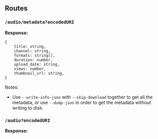 ## Routes

### `/audio/metadata?encodedURI`

**Response:**
```
{
    title: string,
    channel: string,
    formats: string[],
    duration: number,
    upload_date: string,
    views: number,
    thumbnail_url: string,
}
```

Notes:
- Use `--write-info-json` with `--skip-download` together to get all the metadata, or use `--dump-json` in order to get the metadata without writing to disk. 

### `/audio?encodedURI`

**Response:**
```

```
